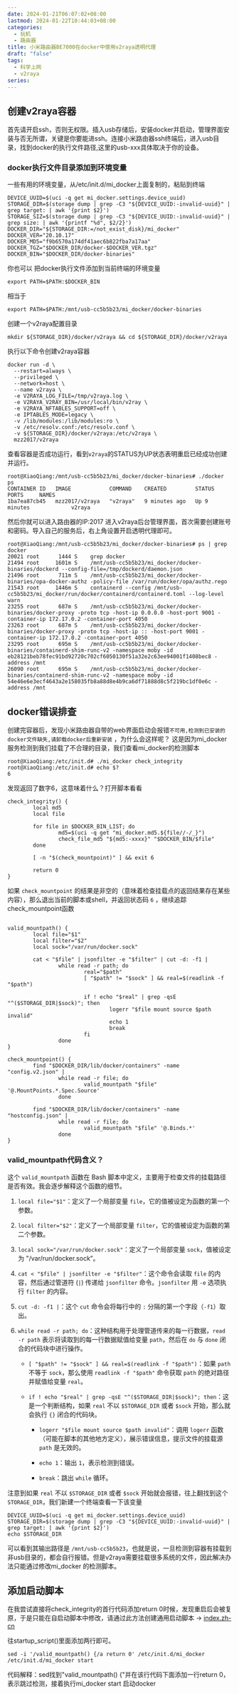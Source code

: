 ```yaml
---
date: 2024-01-21T06:07:02+08:00
lastmod: 2024-01-22T10:44:03+08:00
categories:
  - 玩机
  - 路由器
title: 小米路由器BE7000在docker中使用v2raya透明代理
draft: "false"
tags:
  - 科学上网
  - v2raya
series: 
---
```


## 创建v2raya容器

首先请开启ssh，否则无权限。插入usb存储后，安装docker并启动，管理界面安装与否无所谓，关键是你要能进ssh。连接小米路由器ssh终端后，进入usb目录，找到docker的执行文件路径,这里的usb-xxx具体取决于你的设备。

### docker执行文件目录添加到环境变量
一些有用的环境变量，从/etc/init.d/mi_docker上面复制的，粘贴到终端
```
DEVICE_UUID=$(uci -q get mi_docker.settings.device_uuid)
STORAGE_DIR=$(storage dump | grep -C3 "${DEVICE_UUID:-invalid-uuid}" | grep target: | awk '{print $2}')
STORAGE_SIZ=$(storage dump | grep -C3 "${DEVICE_UUID:-invalid-uuid}" | grep size: | awk '{printf "%d", $2/2}')
DOCKER_DIR="${STORAGE_DIR:=/not_exist_disk}/mi_docker"
DOCKER_VER="20.10.17"
DOCKER_MD5="f9b6570a174df41aec6b822fba7a17aa"
DOCKER_TGZ="$DOCKER_DIR/docker-$DOCKER_VER.tgz"
DOCKER_BIN="$DOCKER_DIR/docker-binaries"
```

你也可以
把docker执行文件添加到当前终端的环境变量
```
export PATH=$PATH:$DOCKER_BIN
```
相当于
```
export PATH=$PATH:/mnt/usb-cc5b5b23/mi_docker/docker-binaries
```


创建一个v2raya配置目录
```
mkdir ${STORAGE_DIR}/docker/v2raya && cd ${STORAGE_DIR}/docker/v2raya
```

执行以下命令创建v2raya容器
```
docker run -d \
  --restart=always \
  --privileged \
  --network=host \
  --name v2raya \
  -e V2RAYA_LOG_FILE=/tmp/v2raya.log \
  -e V2RAYA_V2RAY_BIN=/usr/local/bin/v2ray \
  -e V2RAYA_NFTABLES_SUPPORT=off \
  -e IPTABLES_MODE=legacy \
  -v /lib/modules:/lib/modules:ro \
  -v /etc/resolv.conf:/etc/resolv.conf \
  -v ${STORAGE_DIR}/docker/v2raya:/etc/v2raya \
  mzz2017/v2raya
```

查看容器是否成功运行，看到`v2raya`的STATUS为UP状态表明重启已经成功创建并运行。
```
root@XiaoQiang:/mnt/usb-cc5b5b23/mi_docker/docker-binaries# ./docker ps
CONTAINER ID   IMAGE            COMMAND    CREATED         STATUS         PORTS     NAMES
1ba7ea87cb45   mzz2017/v2raya   "v2raya"   9 minutes ago   Up 9 minutes             v2raya
```

然后你就可以进入路由器的IP:2017 进入v2raya后台管理界面，首次需要创建账号和密码。导入自己的服务后，右上角设置开启透明代理即可。


```
root@XiaoQiang:/mnt/usb-cc5b5b23/mi_docker/docker-binaries# ps | grep docker
20021 root      1444 S    grep docker
21494 root     1601m S    /mnt/usb-cc5b5b23/mi_docker/docker-binaries/dockerd --config-file=/tmp/dockerd/daemon.json
21496 root      711m S    /mnt/usb-cc5b5b23/mi_docker/docker-binaries/opa-docker-authz -policy-file /var/run/docker/opa/authz.rego
21543 root     1446m S    containerd --config /mnt/usb-cc5b5b23/mi_docker/run/docker/containerd/containerd.toml --log-level warn
23255 root      687m S    /mnt/usb-cc5b5b23/mi_docker/docker-binaries/docker-proxy -proto tcp -host-ip 0.0.0.0 -host-port 9001 -container-ip 172.17.0.2 -container-port 4050
23263 root      687m S    /mnt/usb-cc5b5b23/mi_docker/docker-binaries/docker-proxy -proto tcp -host-ip :: -host-port 9001 -container-ip 172.17.0.2 -container-port 4050
23295 root      695m S    /mnt/usb-cc5b5b23/mi_docker/docker-binaries/containerd-shim-runc-v2 -namespace moby -id eb28121beb78fec91bd92720c702cf6050130f51a32e2c63ee94001f1408bec8 -address /mnt
26090 root      695m S    /mnt/usb-cc5b5b23/mi_docker/docker-binaries/containerd-shim-runc-v2 -namespace moby -id 54e46e6e3ecf4643a2e158035fb8a88d8e4b9ca6df71888d8c5f219bc1df0e6c -address /mnt

```

##  docker错误排查

创建完容器后，发现小米路由器自带的web界面启动会报错`不可用,检测到已安装的docker文件缺失,请卸载docker后重新安装` ，为什么会这样呢？
这是因为mi_docker服务检测到我们挂载了不合理的目录，我们查看mi_docker的检测脚本
```
root@XiaoQiang:/etc/init.d# ./mi_docker check_integrity
root@XiaoQiang:/etc/init.d# echo $?
6
```
发现返回了数字6，这意味着什么？打开脚本看看

```
check_integrity() {
        local md5
        local file

        for file in $DOCKER_BIN_LIST; do
                md5=$(uci -q get "mi_docker.md5.${file//-/_}")
                check_file_md5 "${md5:-xxxx}" "$DOCKER_BIN/$file"
        done

        [ -n "$(check_mountpoint)" ] && exit 6

        return 0
}

```

如果 `check_mountpoint` 的结果是非空的（意味着检查挂载点的返回结果存在某些内容），那么退出当前的脚本或shell，并返回状态码 `6` ，继续追踪check_mountpoint函数
```

valid_mountpath() {
        local file="$1"
        local filter="$2"
        local sock="/var/run/docker.sock"

        cat < "$file" | jsonfilter -e "$filter" | cut -d: -f1 |
                while read -r path; do
                        real="$path"
                        [ "$path" != "$sock" ] && real=$(readlink -f "$path")

                        if ! echo "$real" | grep -qsE "^($STORAGE_DIR|$sock)"; then
                                logerr "$file mount source $path invalid"
                                echo 1
                                break
                        fi
                done
}

check_mountpoint() {
        find "$DOCKER_DIR/lib/docker/containers" -name "config.v2.json" |
                while read -r file; do
                        valid_mountpath "$file" '@.MountPoints.*.Spec.Source'
                done

        find "$DOCKER_DIR/lib/docker/containers" -name "hostconfig.json" |
                while read -r file; do
                        valid_mountpath "$file" '@.Binds.*'
                done
}

```

### valid_mountpath代码含义？

这个 `valid_mountpath` 函数在 Bash 脚本中定义，主要用于检查文件的挂载路径是否有效。我会逐步解释这个函数的细节。

1. `local file="$1"`：定义了一个局部变量 `file`，它的值被设定为函数的第一个参数。

2. `local filter="$2"`：定义了一个局部变量 `filter`，它的值被设定为函数的第二个参数。

3. `local sock="/var/run/docker.sock"`：定义了一个局部变量 `sock`，值被设定为 "/var/run/docker.sock”。

4. `cat < "$file" | jsonfilter -e "$filter"`：这个命令会读取 `file` 的内容，然后通过管道符 (`|`) 传递给 `jsonfilter` 命令。`jsonfilter` 用 `-e` 选项执行 `filter` 的内容。

5. `cut -d: -f1 |`：这个 `cut` 命令会将每行中的 `:` 分隔的第一个字段（`-f1`）取出。

6. `while read -r path; do`：这种结构用于处理管道传来的每一行数据，`read -r path` 表示将读取到的每一行数据赋值给变量 `path`，然后在 `do` 与 `done` 闭合的代码块中进行操作。

   - `[ "$path" != "$sock" ] && real=$(readlink -f "$path")`：如果 `path` 不等于 `sock`，那么使用 `readlink -f "$path"` 命令获取 `path` 的绝对路径并赋值给变量 `real`。
   
   - `if ! echo "$real" | grep -qsE "^($STORAGE_DIR|$sock)"; then`：这是一个判断结构，如果 `real` 不以 `$STORAGE_DIR` 或者 `$sock` 开始，那么就会执行 `{}` 闭合的代码块。
    
        - `logerr "$file mount source $path invalid"`：调用 `logerr` 函数（可能在脚本的其他地方定义），展示错误信息，提示文件的挂载源 `path` 是无效的。

        - `echo 1`：输出 `1`，表示检测到错误。

        - `break`：跳出 `while` 循环。


注意到如果 `real` 不以 `$STORAGE_DIR` 或者 `$sock` 开始就会报错，往上翻找到这个`STORAGE_DIR`，我们新建一个终端查看一下该变量

```
DEVICE_UUID=$(uci -q get mi_docker.settings.device_uuid)
STORAGE_DIR=$(storage dump | grep -C3 "${DEVICE_UUID:-invalid-uuid}" | grep target: | awk '{print $2}')
echo $STORAGE_DIR
```
可以看到其输出路径是 `/mnt/usb-cc5b5b23`，也就是说，一旦检测到容器有挂载到非usb目录的，都会自行报错。但是v2raya需要挂载很多系统的文件，因此解决办法只能通过修改mi_docker 的检测脚本。

## 添加启动脚本
在我尝试直接将check_integrity的首行代码添加return 0时候，发现重启后会被复原，于是只能在自启动脚本中修改，请通过此方法创建通用启动脚本 -> [index.zh-cn](../小米路由器BE7000开机自启通用脚本/index.zh-cn.md)

往startup_script()里面添加两行即可。

```
sed -i '/valid_mountpath() {/a return 0' /etc/init.d/mi_docker
/etc/init.d/mi_docker start
```
代码解释：sed找到"valid_mountpath() {"并在该行代码下面添加一行return 0，表示跳过检测，接着执行mi_docker start 启动docker
